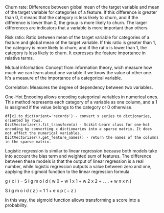 

 Churn rate: Difference between global mean of the target variable and mean of the target variable for categories of a feature. If this difference is greater than 0, it means that the category is less likely to churn, and if the difference is lower than 0, the group is more likely to churn. The larger differences are indicators that a variable is more important than others.
 
 Risk ratio: Ratio between mean of the target variable for categories of a feature and global mean of the target variable. If this ratio is greater than 1, the category is more likely to churn, and if the ratio is lower than 1, the category is less likely to churn. It expresses the feature importance in relative terms.

 Mutual information: Concept from information theory, wich measure how much we can learn about one variable if we know the value of other one. It's a measure of the importance of a categorical variable.

 Correlation: Measures the degree of dependency between two variables.

 One-Hot Encoding allows encoding categorical variables in numerical ones. This method represents each category of a variable as one column, and a 1 is assigned if the value belongs to the category or 0 otherwise.


    df[x].to_dict(orient='records') - convert x series to dictionaries, oriented by rows.
    DictVectorizer().fit_transform(x) - Scikit-Learn class for one-hot encoding by converting x dictionaries into a sparse matrix. It does not affect the numerical variables.
    DictVectorizer().get_feature_names() - return the names of the columns in the sparse matrix.

Logistic regression is similar to linear regression because both models take into account the bias term and weighted sum of features. The difference between these models is that the output of linear regression is a real number, while logistic regression outputs a value between zero and one, applying the sigmoid function to the linear regression formula.

g ( x i ) = S i g m o i d ( w 0 + w 1 x 1 + w 2 x 2 + . . . + w n x n )

S i g m o i d ( z ) = 1 1 + e x p ( − z )

In this way, the sigmoid function allows transforming a score into a probability.

